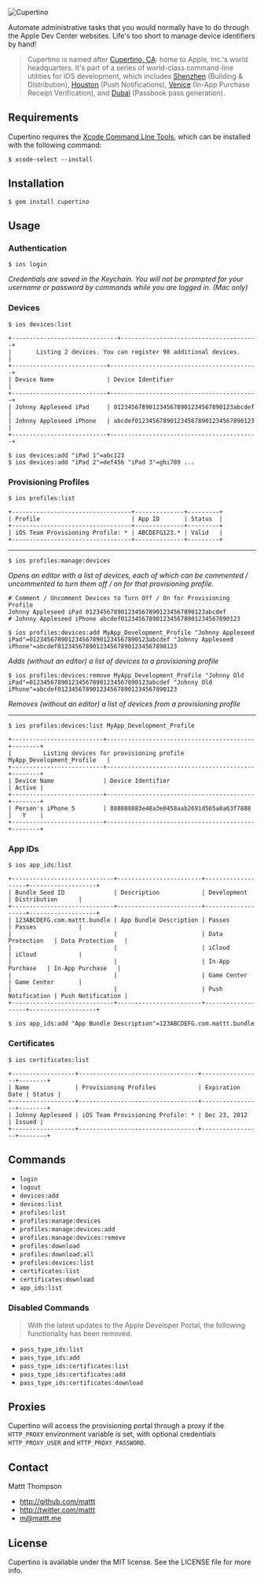 ![Cupertino](https://raw.github.com/mattt/nomad-cli.com/assets/cupertino-banner.png)

Automate administrative tasks that you would normally have to do through the Apple Dev Center websites. Life's too short to manage device identifiers by hand!

> Cupertino is named after [Cupertino, CA](http://en.wikipedia.org/wiki/Cupertino,_California): home to Apple, Inc.'s world headquarters.
> It's part of a series of world-class command-line utilities for iOS development, which includes [Shenzhen](https://github.com/mattt/shenzhen) (Building & Distribution), [Houston](https://github.com/mattt/houston) (Push Notifications), [Venice](https://github.com/mattt/venice) (In-App Purchase Receipt Verification), and [Dubai](https://github.com/mattt/dubai) (Passbook pass generation).

## Requirements

Cupertino requires the [Xcode Command Line Tools](https://developer.apple.com/xcode/), which can be installed with the following command:

```
$ xcode-select --install
```

## Installation

```
$ gem install cupertino
```

## Usage

### Authentication

```
$ ios login
```

_Credentials are saved in the Keychain. You will not be prompted for your username or password by commands while you are logged in. (Mac only)_

### Devices

```
$ ios devices:list

+------------------------------+---------------------------------------+
|       Listing 2 devices. You can register 98 additional devices.     |
+---------------------------+------------------------------------------+
| Device Name               | Device Identifier                        |
+---------------------------+------------------------------------------+
| Johnny Appleseed iPad     | 0123456789012345678901234567890123abcdef |
| Johnny Appleseed iPhone   | abcdef0123456789012345678901234567890123 |
+---------------------------+------------------------------------------+

$ ios devices:add "iPad 1"=abc123
$ ios devices:add "iPad 2"=def456 "iPad 3"=ghi789 ...
```

### Provisioning Profiles

```
$ ios profiles:list

+----------------------------------+--------------+---------+
| Profile                          | App ID       | Status  |
+----------------------------------+--------------+---------+
| iOS Team Provisioning Profile: * | ABCDEFG123.* | Valid   |
+----------------------------------+--------------+---------+
```

---

```
$ ios profiles:manage:devices
```

_Opens an editor with a list of devices, each of which can be commented / uncommented to turn them off / on for that provisioning profile._

```
# Comment / Uncomment Devices to Turn Off / On for Provisioning Profile
Johnny Appleseed iPad 0123456789012345678901234567890123abcdef
# Johnny Appleseed iPhone abcdef0123456789012345678901234567890123
```

```
$ ios profiles:devices:add MyApp_Development_Profile "Johnny Appleseed iPad"=0123456789012345678901234567890123abcdef "Johnny Appleseed iPhone"=abcdef0123456789012345678901234567890123
```

_Adds (without an editor) a list of devices to a provisioning profile_

```
$ ios profiles:devices:remove MyApp_Development_Profile "Johnny Old iPad"=0123456789012345678901234567890123abcdef "Johnny Old iPhone"=abcdef0123456789012345678901234567890123
```

_Removes (without an editor) a list of devices from a provisioning profile_

---

```
$ ios profiles:devices:list MyApp_Development_Profile

+--------------------------+------------------------------------------+--------+
|         Listing devices for provisioning profile MyApp_Development_Profile   |
+--------------------------+------------------------------------------+--------+
| Device Name              | Device Identifier                        | Active |
+--------------------------+------------------------------------------+--------+
| Person's iPhone 5        | 888888883e48a3e0458aab2691d565a8a63f7888 |   Y    |
+--------------------------+------------------------------------------+--------+

```

### App IDs

```
$ ios app_ids:list

+-----------------------------+------------------------+-------------------+-------------------+
| Bundle Seed ID              | Description            | Development       | Distribution      |
+-----------------------------+------------------------+-------------------+-------------------+
| 123ABCDEFG.com.mattt.bundle | App Bundle Description | Passes            | Passes            |
|                             |                        | Data Protection   | Data Protection   |
|                             |                        | iCloud            | iCloud            |
|                             |                        | In-App Purchase   | In-App Purchase   |
|                             |                        | Game Center       | Game Center       |
|                             |                        | Push Notification | Push Notification |
+-----------------------------+------------------------+-------------------+-------------------+
```

```
$ ios app_ids:add "App Bundle Description"=123ABCDEFG.com.mattt.bundle
```

### Certificates

```
$ ios certificates:list

+------------------+----------------------------------+-----------------+--------+
| Name             | Provisioning Profiles            | Expiration Date | Status |
+------------------+----------------------------------+-----------------+--------+
| Johnny Appleseed | iOS Team Provisioning Profile: * | Dec 23, 2012    | Issued |
+------------------+----------------------------------+-----------------+--------+
```

## Commands

- `login`
- `logout`
- `devices:add`
- `devices:list`
- `profiles:list`
- `profiles:manage:devices`
- `profiles:manage:devices:add`
- `profiles:manage:devices:remove`
- `profiles:download`
- `profiles:download:all`
- `profiles:devices:list`
- `certificates:list`
- `certificates:download`
- `app_ids:list`

### Disabled Commands

> With the latest updates to the Apple Developer Portal, the following functionality has been removed.

- `pass_type_ids:list`
- `pass_type_ids:add`
- `pass_type_ids:certificates:list`
- `pass_type_ids:certificates:add`
- `pass_type_ids:certificates:download`

## Proxies

Cupertino will access the provisioning portal through a proxy if the `HTTP_PROXY` environment variable is set, with optional credentials `HTTP_PROXY_USER` and `HTTP_PROXY_PASSWORD`.

## Contact

Mattt Thompson

- http://github.com/mattt
- http://twitter.com/mattt
- m@mattt.me

## License

Cupertino is available under the MIT license. See the LICENSE file for more info.
